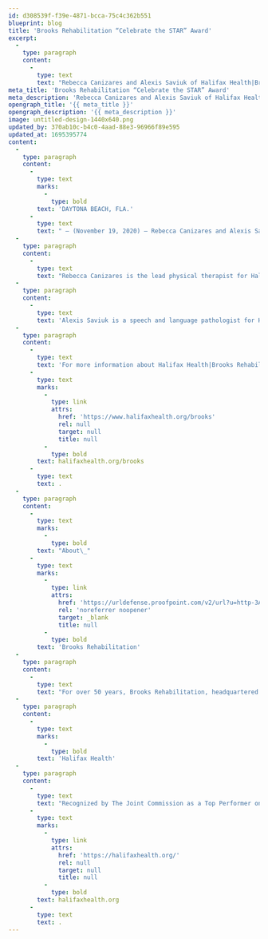```yaml
---
id: d308539f-f39e-4871-bcca-75c4c362b551
blueprint: blog
title: 'Brooks Rehabilitation “Celebrate the STAR” Award'
excerpt:
  -
    type: paragraph
    content:
      -
        type: text
        text: "Rebecca Canizares and Alexis Saviuk of Halifax Health|Brooks Rehabilitation were recently honored with the Brooks Rehabilitation Celebrate the Star Award for going above and beyond in providing the highest quality medical care to patients.\_ Winners of the award are nominated by their peers for demonstrating the organization’s mission, vision and values."
meta_title: 'Brooks Rehabilitation “Celebrate the STAR” Award'
meta_description: 'Rebecca Canizares and Alexis Saviuk of Halifax Health|Brooks Rehabilitation were recently honored with the Brooks Rehabilitation Celebrate the Star Award.'
opengraph_title: '{{ meta_title }}'
opengraph_description: '{{ meta_description }}'
image: untitled-design-1440x640.png
updated_by: 370ab10c-b4c0-4aad-88e3-96966f89e595
updated_at: 1695395774
content:
  -
    type: paragraph
    content:
      -
        type: text
        marks:
          -
            type: bold
        text: 'DAYTONA BEACH, FLA.'
      -
        type: text
        text: " – (November 19, 2020) – Rebecca Canizares and Alexis Saviuk of Halifax Health|Brooks Rehabilitation were recently honored with the Brooks Rehabilitation Celebrate the Star Award for going above and beyond in providing the highest quality medical care to patients.\_ Winners of the award are nominated by their peers for demonstrating the organization’s mission, vision and values."
  -
    type: paragraph
    content:
      -
        type: text
        text: "Rebecca Canizares is the lead physical therapist for Halifax Health|Brooks Rehabilitation – Center for Inpatient Rehabilitation.\_ Canizares earned her Doctorate in Physical Therapy from Quinnipiac University in Connecticut and has been at Halifax Health | Brooks Rehabilitation since 2019."
  -
    type: paragraph
    content:
      -
        type: text
        text: 'Alexis Saviuk is a speech and language pathologist for Halifax Health|Brooks Rehabilitation – Pediatric Outpatient Clinic. Saviuk graduated with a Master of Science in Speech-Language Pathology in 2015 from Nova Southeastern. She has been serving the pediatric population since then, joining Halifax Health | Brooks Rehabilitation in 2017.'
  -
    type: paragraph
    content:
      -
        type: text
        text: 'For more information about Halifax Health|Brooks Rehabilitation programs and services, visit '
      -
        type: text
        marks:
          -
            type: link
            attrs:
              href: 'https://www.halifaxhealth.org/brooks'
              rel: null
              target: null
              title: null
          -
            type: bold
        text: halifaxhealth.org/brooks
      -
        type: text
        text: .
  -
    type: paragraph
    content:
      -
        type: text
        marks:
          -
            type: bold
        text: "About\_"
      -
        type: text
        marks:
          -
            type: link
            attrs:
              href: 'https://urldefense.proofpoint.com/v2/url?u=http-3A__www.brooksrehab.org_&d=DwMF-g&c=w607wN4jqCKY3jZNA66-NVQbaVU4XAEg2aoGgIZxycQ&r=1bSN9Ck7JsJbOgorZvqhydNcCMrRddyIjTzUdXzBlNw&m=aOhyLQtvNWMkP6sUJlD3NOtDrdHFamxF_eRJ7M5LqS8&s=ybxu8N8kZAiX5dMnJvqBxVz_uqZjuuAzlOZPqmRGUN4&e='
              rel: 'noreferrer noopener'
              target: _blank
              title: null
          -
            type: bold
        text: 'Brooks Rehabilitation'
  -
    type: paragraph
    content:
      -
        type: text
        text: "For over 50 years, Brooks Rehabilitation, headquartered in Jacksonville, Fla., has been a comprehensive source for physical rehabilitation services. As a nonprofit organization, Brooks operates one of the nation’s largest inpatient rehabilitation hospitals in the U.S. with 160 beds, one of the region’s largest home healthcare agencies, 38 outpatient therapy clinics, a Center for Inpatient Rehabilitation in partnership with Halifax Health in Daytona Beach, the Brooks Rehabilitation Medical Group, two skilled nursing facilities, assisted living and memory care. Brooks will treat more than 50,000 patients through their system of care each year.\_ In addition, Brooks operates the Clinical Research Center, which specializes in research for stroke, brain injury, spinal cord injury and more to advance the science of rehabilitation. Brooks also provides many low or no cost community programs and services such as the Brooks Clubhouse, Brooks Aphasia Center and Brooks Adaptive Sports and Recreation to improve the quality of life for people living with physical disabilities. For more information, visit BrooksRehab.org."
  -
    type: paragraph
    content:
      -
        type: text
        marks:
          -
            type: bold
        text: 'Halifax Health'
  -
    type: paragraph
    content:
      -
        type: text
        text: "Recognized by The Joint Commission as a Top Performer on Key Quality Measures, Halifax Health serves Volusia and Flagler counties, providing a continuum of healthcare services through a network of organizations including a tertiary hospital, community hospital, freestanding emergency department, an urgent care, psychiatric services, a cancer treatment center with five outreach locations, the area’s largest hospice, a center for inpatient rehabilitation, outpatient rehabilitation clinics, primary care walk-in clinics, a walk-in clinic specializing in women’s health, a pediatric care community clinic, three children’s medical practices, a home healthcare agency, and an exclusive provider organization.\_ Halifax Health offers the area’s only Level II Trauma Center, Comprehensive Stroke Center, Pediatric Intensive Care Unit, Pediatric Emergency Department, Child and Adolescent Behavioral Services, complete Neurosurgical Services, OB Emergency Department and Level III Neonatal Intensive Care Unit that cares for babies born earlier than 28 weeks.\_ For more information, visit "
      -
        type: text
        marks:
          -
            type: link
            attrs:
              href: 'https://halifaxhealth.org/'
              rel: null
              target: null
              title: null
          -
            type: bold
        text: halifaxhealth.org
      -
        type: text
        text: .
---
```

